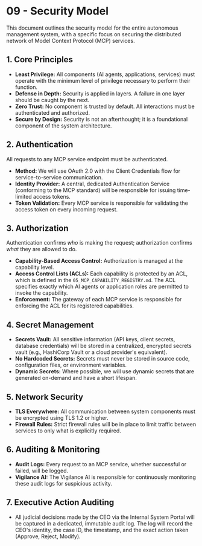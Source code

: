 # 09 - Security Model

This document outlines the security model for the entire autonomous management system, with a specific focus on securing the distributed network of Model Context Protocol (MCP) services.

## 1. Core Principles

- **Least Privilege:** All components (AI agents, applications, services) must operate with the minimum level of privilege necessary to perform their function.
- **Defense in Depth:** Security is applied in layers. A failure in one layer should be caught by the next.
- **Zero Trust:** No component is trusted by default. All interactions must be authenticated and authorized.
- **Secure by Design:** Security is not an afterthought; it is a foundational component of the system architecture.

## 2. Authentication

All requests to any MCP service endpoint must be authenticated.

- **Method:** We will use OAuth 2.0 with the Client Credentials flow for service-to-service communication.
- **Identity Provider:** A central, dedicated Authentication Service (conforming to the MCP standard) will be responsible for issuing time-limited access tokens.
- **Token Validation:** Every MCP service is responsible for validating the access token on every incoming request.

## 3. Authorization

Authentication confirms *who* is making the request; authorization confirms *what* they are allowed to do.

- **Capability-Based Access Control:** Authorization is managed at the capability level.
- **Access Control Lists (ACLs):** Each capability is protected by an ACL, which is defined in the `05_MCP_CAPABILITY_REGISTRY.md`. The ACL specifies exactly which AI agents or application roles are permitted to invoke the capability.
- **Enforcement:** The gateway of each MCP service is responsible for enforcing the ACL for its registered capabilities.

## 4. Secret Management

- **Secrets Vault:** All sensitive information (API keys, client secrets, database credentials) will be stored in a centralized, encrypted secrets vault (e.g., HashiCorp Vault or a cloud provider's equivalent).
- **No Hardcoded Secrets:** Secrets must never be stored in source code, configuration files, or environment variables.
- **Dynamic Secrets:** Where possible, we will use dynamic secrets that are generated on-demand and have a short lifespan.

## 5. Network Security

- **TLS Everywhere:** All communication between system components must be encrypted using TLS 1.2 or higher.
- **Firewall Rules:** Strict firewall rules will be in place to limit traffic between services to only what is explicitly required.

## 6. Auditing & Monitoring

- **Audit Logs:** Every request to an MCP service, whether successful or failed, will be logged.
- **Vigilance AI:** The Vigilance AI is responsible for continuously monitoring these audit logs for suspicious activity.

## 7. Executive Action Auditing

- All judicial decisions made by the CEO via the Internal System Portal will be captured in a dedicated, immutable audit log. The log will record the CEO's identity, the case ID, the timestamp, and the exact action taken (Approve, Reject, Modify).
